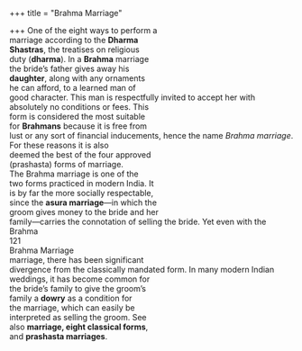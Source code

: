 +++
title = "Brahma Marriage"

+++
One of the eight ways to perform a  
marriage according to the **Dharma**  
**Shastras**, the treatises on religious  
duty (**dharma**). In a **Brahma** marriage  
the bride’s father gives away his  
**daughter**, along with any ornaments  
he can afford, to a learned man of  
good character. This man is respectfully invited to accept her with  
absolutely no conditions or fees. This  
form is considered the most suitable  
for **Brahmans** because it is free from  
lust or any sort of financial inducements, hence the name *Brahma marriage*. For these reasons it is also  
deemed the best of the four approved  
(prashasta) forms of marriage.  
The Brahma marriage is one of the  
two forms practiced in modern India. It  
is by far the more socially respectable,  
since the **asura marriage**—in which the  
groom gives money to the bride and her  
family—carries the connotation of selling the bride. Yet even with the Brahma  
121  
Brahma Marriage  
marriage, there has been significant  
divergence from the classically mandated form. In many modern Indian  
weddings, it has become common for  
the bride’s family to give the groom’s  
family a **dowry** as a condition for  
the marriage, which can easily be  
interpreted as selling the groom. See  
also **marriage, eight classical forms**,  
and **prashasta marriages**.